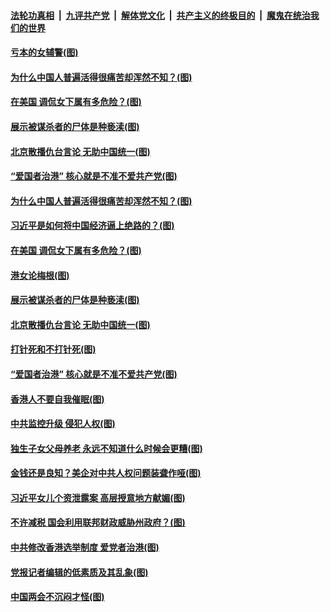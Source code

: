 ####  [法轮功真相](../../../../basic/blob/master/README.md?t=03150730) &nbsp;|&nbsp; [九评共产党](../../../../9ping.md/blob/master/README.md?t=03150730) &nbsp;|&nbsp; [解体党文化](../../../../jtdwh.md/blob/master/README.md?t=03150730)  &nbsp;|&nbsp; [共产主义的终极目的](../../../../gczydzjmd.md/blob/master/README.md?t=03150730) &nbsp;|&nbsp; [魔鬼在统治我们的世界](../../../../mgztzwmdsj.md/blob/master/README.md?t=03150730) 

#### [亏本的女辅警(图)](../pages/p4/965576.md?t=03150730) 

#### [为什么中国人普遍活得很痛苦却浑然不知？(图)](../pages/p4/965565.md?t=03150730) 

#### [在美国 调侃女下属有多危险？(图)](../pages/p4/965571.md?t=03150730) 

#### [展示被谋杀者的尸体是种亵渎(图)](../pages/p4/965441.md?t=03150730) 

#### [北京散播仇台言论 无助中国统一(图)](../pages/p4/965490.md?t=03150730) 

#### [“爱国者治港” 核心就是不准不爱共产党(图)](../pages/p4/965489.md?t=03150730) 

#### [为什么中国人普遍活得很痛苦却浑然不知？(图)](../pages/p4/965565.md?t=03150730) 

#### [习近平是如何将中国经济逼上绝路的？(图)](../pages/p4/965572.md?t=03150730) 

#### [在美国 调侃女下属有多危险？(图)](../pages/p4/965571.md?t=03150730) 


#### [港女论梅根(图)](../pages/p4/965478.md?t=03150730) 

#### [展示被谋杀者的尸体是种亵渎(图)](../pages/p4/965441.md?t=03150730) 

#### [北京散播仇台言论 无助中国统一(图)](../pages/p4/965490.md?t=03150730) 

#### [打针死和不打针死(图)](../pages/p4/965442.md?t=03150730) 

#### [“爱国者治港” 核心就是不准不爱共产党(图)](../pages/p4/965489.md?t=03150730) 

#### [香港人不要自我催眠(图)](../pages/p4/965383.md?t=03150730) 


#### [中共监控升级 侵犯人权(图)](../pages/p4/965403.md?t=03150730) 

#### [独生子女父母养老 永远不知道什么时候会更糟(图)](../pages/p4/965045.md?t=03150730) 

#### [金钱还是良知？美企对中共人权问题装聋作哑(图)](../pages/p4/965386.md?t=03150730) 

#### [习近平女儿个资泄露案 高层授意地方献媚(图)](../pages/p4/965382.md?t=03150730) 

#### [不许减税 国会利用联邦财政威胁州政府？(图)](../pages/p4/965380.md?t=03150730) 

#### [中共修改香港选举制度 爱党者治港(图)](../pages/p4/965384.md?t=03150730) 

#### [党报记者编辑的低素质及其乱象(图)](../pages/p4/965316.md?t=03150730) 


#### [中国两会不沉闷才怪(图)](../pages/p4/965285.md?t=03150730) 

